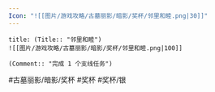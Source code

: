 ```yaml
---
Icon: "![[图片/游戏攻略/古墓丽影/暗影/奖杯/邻里和睦.png|30]]"
---
```

```ad-common-silver-trophy
title: (Title:: "邻里和睦")
![[图片/游戏攻略/古墓丽影/暗影/奖杯/邻里和睦.png|100]]

(Comment:: "完成 1 个支线任务")
```

#古墓丽影/暗影/奖杯 #奖杯 #奖杯/银
